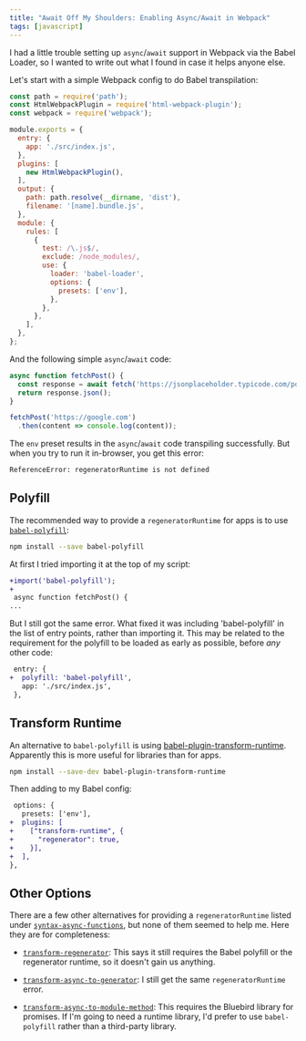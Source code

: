 ```yaml
---
title: "Await Off My Shoulders: Enabling Async/Await in Webpack"
tags: [javascript]
---
```


I had a little trouble setting up `async`/`await` support in Webpack via the Babel Loader, so I wanted to write out what I found in case it helps anyone else.

Let's start with a simple Webpack config to do Babel transpilation:

```js
const path = require('path');
const HtmlWebpackPlugin = require('html-webpack-plugin');
const webpack = require('webpack');

module.exports = {
  entry: {
    app: './src/index.js',
  },
  plugins: [
    new HtmlWebpackPlugin(),
  ],
  output: {
    path: path.resolve(__dirname, 'dist'),
    filename: '[name].bundle.js',
  },
  module: {
    rules: [
      {
        test: /\.js$/,
        exclude: /node_modules/,
        use: {
          loader: 'babel-loader',
          options: {
            presets: ['env'],
          },
        },
      },
    ],
  },
};

```

And the following simple `async`/`await` code:

```js
async function fetchPost() {
  const response = await fetch('https://jsonplaceholder.typicode.com/posts/1');
  return response.json();
}

fetchPost('https://google.com')
  .then(content => console.log(content));
```

The `env` preset results in the `async`/`await` code transpiling successfully. But when you try to run it in-browser, you get this error:

```sh
ReferenceError: regeneratorRuntime is not defined
```

## Polyfill

The recommended way to provide a `regeneratorRuntime` for apps is to use [`babel-polyfill`](https://babeljs.io/docs/usage/polyfill/):

```sh
npm install --save babel-polyfill
```

At first I tried importing it at the top of my script:

```diff
+import('babel-polyfill');
+
 async function fetchPost() {
...
```

But I still got the same error. What fixed it was including 'babel-polyfill' in the list of entry points, rather than importing it. This may be related to the requirement for the polyfill to be loaded as early as possible, before *any* other code:

```diff
 entry: {
+  polyfill: 'babel-polyfill',
   app: './src/index.js',
 },
```

## Transform Runtime

An alternative to `babel-polyfill` is using [babel-plugin-transform-runtime](https://babeljs.io/docs/plugins/transform-runtime/). Apparently this is more useful for libraries than for apps.

```sh
npm install --save-dev babel-plugin-transform-runtime
```

Then adding to my Babel config:

```diff
 options: {
   presets: ['env'],
+  plugins: [
+    ["transform-runtime", {
+      "regenerator": true,
+    }],
+  ],
},
```

## Other Options

There are a few other alternatives for providing a `regeneratorRuntime` listed under [`syntax-async-functions`](https://babeljs.io/docs/plugins/syntax-async-functions), but none of them seemed to help me. Here they are for completeness:

- [`transform-regenerator`](https://babeljs.io/docs/plugins/transform-regenerator/): This says it still requires the Babel polyfill or the regenerator runtime, so it doesn't gain us anything.

- [`transform-async-to-generator`](https://babeljs.io/docs/plugins/transform-async-to-generator): I still get the same `regeneratorRuntime` error.

- [`transform-async-to-module-method`](https://babeljs.io/docs/plugins/transform-async-to-module-method/): This requires the Bluebird library for promises. If I'm going to need a runtime library, I'd prefer to use `babel-polyfill` rather than a third-party library.

